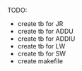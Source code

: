 TODO:
- create tb for JR
- create tb for ADDU
- create tb for ADDIU
- create tb for LW
- create tb for SW
- create makefile